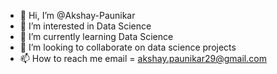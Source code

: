 - 👋 Hi, I’m @Akshay-Paunikar
- 👀 I’m interested in Data Science
- 🌱 I’m currently learning Data Science
- 💞️ I’m looking to collaborate on data science projects
- 📫 How to reach me email = akshay.paunikar29@gmail.com

<!---
Akshay-Paunikar/Akshay-Paunikar is a ✨ special ✨ repository because its `README.md` (this file) appears on your GitHub profile.
You can click the Preview link to take a look at your changes.
--->
